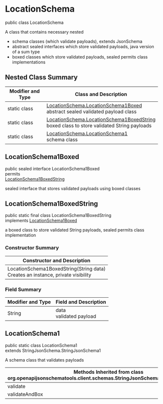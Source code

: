 # LocationSchema
public class LocationSchema<br>

A class that contains necessary nested
- schema classes (which validate payloads), extends JsonSchema
- abstract sealed interfaces which store validated payloads, java version of a sum type
- boxed classes which store validated payloads, sealed permits class implementations

## Nested Class Summary
| Modifier and Type | Class and Description |
| ----------------- | ---------------------- |
| static class | [LocationSchema.LocationSchema1Boxed](#locationschema1boxed)<br> abstract sealed validated payload class |
| static class | [LocationSchema.LocationSchema1BoxedString](#locationschema1boxedstring)<br> boxed class to store validated String payloads |
| static class | [LocationSchema.LocationSchema1](#locationschema1)<br> schema class |

## LocationSchema1Boxed
public sealed interface LocationSchema1Boxed<br>
permits<br>
[LocationSchema1BoxedString](#locationschema1boxedstring)

sealed interface that stores validated payloads using boxed classes

## LocationSchema1BoxedString
public static final class LocationSchema1BoxedString<br>
implements [LocationSchema1Boxed](#locationschema1boxed)

a boxed class to store validated String payloads, sealed permits class implementation

### Constructor Summary
| Constructor and Description |
| --------------------------- |
| LocationSchema1BoxedString(String data)<br>Creates an instance, private visibility |

### Field Summary
| Modifier and Type | Field and Description |
| ----------------- | ---------------------- |
| String | data<br>validated payload |

## LocationSchema1
public static class LocationSchema1<br>
extends StringJsonSchema.StringJsonSchema1

A schema class that validates payloads

| Methods Inherited from class org.openapijsonschematools.client.schemas.StringJsonSchema.StringJsonSchema1 |
| ------------------------------------------------------------------ |
| validate                                                           |
| validateAndBox                                                     |
